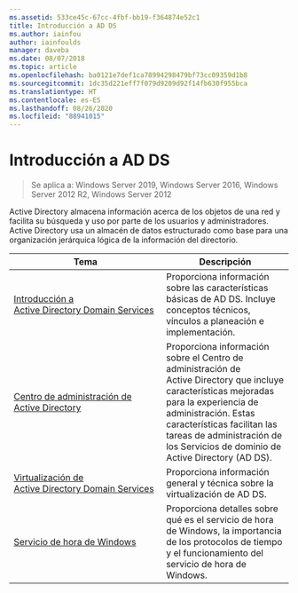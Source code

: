 ```yaml
---
ms.assetid: 533ce45c-67cc-4fbf-bb19-f364874e52c1
title: Introducción a AD DS
ms.author: iainfou
author: iainfoulds
manager: daveba
ms.date: 08/07/2018
ms.topic: article
ms.openlocfilehash: ba0121e7def1ca78994298479bf73cc09359d1b8
ms.sourcegitcommit: 1dc35d221eff7f079d9209d92f14fb630f955bca
ms.translationtype: HT
ms.contentlocale: es-ES
ms.lasthandoff: 08/26/2020
ms.locfileid: "88941015"
---
```

# <a name="ad-ds-getting-started"></a>Introducción a AD DS

>Se aplica a: Windows Server 2019, Windows Server 2016, Windows Server 2012 R2, Windows Server 2012

Active Directory almacena información acerca de los objetos de una red y facilita su búsqueda y uso por parte de los usuarios y administradores. Active Directory usa un almacén de datos estructurado como base para una organización jerárquica lógica de la información del directorio.

| Tema | Descripción |
| --------- | --------- |
| [Introducción a Active Directory Domain Services](../ad-ds/get-started/virtual-dc/Active-Directory-Domain-Services-Overview.md) | Proporciona información sobre las características básicas de AD DS. Incluye conceptos técnicos, vínculos a planeación e implementación.|
| [Centro de administración de Active Directory](../ad-ds/get-started/adac/Active-Directory-Administrative-Center.md) | Proporciona información sobre el Centro de administración de Active Directory que incluye características mejoradas para la experiencia de administración. Estas características facilitan las tareas de administración de los Servicios de dominio de Active Directory (AD DS).|
| [Virtualización de Active Directory Domain Services](../ad-ds/get-started/virtual-dc/Active-Directory-Domain-Services-Virtualization.md) | Proporciona información general y técnica sobre la virtualización de AD DS.|
| [Servicio de hora de Windows](../../networking/windows-time-service/Windows-Time-Service.md) | Proporciona detalles sobre qué es el servicio de hora de Windows, la importancia de los protocolos de tiempo y el funcionamiento del servicio de hora de Windows.|
